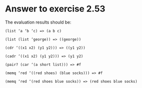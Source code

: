 # Answer to exercise 2.53

The evaluation results should be:

```
(list ‘a ‘b ‘c) => (a b c)

(list (list ‘george)) => ((george))

(cdr ‘((x1 x2) (y1 y2))) => ((y1 y2))

(cadr ‘((x1 x2) (y1 y2))) => (y1 y2)

(pair? (car ‘(a short list))) => #f

(memq ‘red ‘((red shoes) (blue socks))) => #f

(memq ‘red ‘(red shoes blue socks)) => (red shoes blue socks)
```

